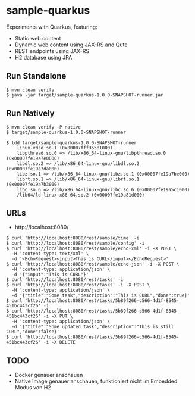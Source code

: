 # sample-quarkus

Experiments with Quarkus, featuring:

- Static web content
- Dynamic web content using JAX-RS and Qute
- REST endpoints using JAX-RS 
- H2 database using JPA

## Run Standalone

~~~
$ mvn clean verify
$ java -jar target/sample-quarkus-1.0.0-SNAPSHOT-runner.jar
~~~

## Run Natively

~~~
$ mvn clean verify -P native
$ target/sample-quarkus-1.0.0-SNAPSHOT-runner
~~~

~~~
$ ldd target/sample-quarkus-1.0.0-SNAPSHOT-runner 
    linux-vdso.so.1 (0x00007fff35581000)
    libpthread.so.0 => /lib/x86_64-linux-gnu/libpthread.so.0 (0x00007fe19a7e0000)
    libdl.so.2 => /lib/x86_64-linux-gnu/libdl.so.2 (0x00007fe19a7da000)
    libz.so.1 => /lib/x86_64-linux-gnu/libz.so.1 (0x00007fe19a7be000)
    librt.so.1 => /lib/x86_64-linux-gnu/librt.so.1 (0x00007fe19a7b3000)
    libc.so.6 => /lib/x86_64-linux-gnu/libc.so.6 (0x00007fe19a5c1000)
    /lib64/ld-linux-x86-64.so.2 (0x00007fe19a81d000)
~~~

## URLs

- http://localhost:8080/

~~~
$ curl 'http://localhost:8080/rest/sample/time' -i
$ curl 'http://localhost:8080/rest/sample/config' -i
$ curl 'http://localhost:8080/rest/sample/echo-xml' -i -X POST \
  -H 'content-type: text/xml' \
  -d '<EchoRequest><input>This is CURL</input></EchoRequest>'
$ curl 'http://localhost:8080/rest/sample/echo-json' -i -X POST \
  -H 'content-type: application/json' \
  -d '{"input":"This is CURL"}'
$ curl 'http://localhost:8080/rest/tasks' -i
$ curl 'http://localhost:8080/rest/tasks' -i -X POST \
  -H 'content-type: application/json' \
  -d '{"title":"Some task","description":"This is CURL","done":true}'
$ curl 'http://localhost:8080/rest/tasks/5b89f266-c566-4d1f-8545-451bc443cf26' -i
$ curl 'http://localhost:8080/rest/tasks/5b89f266-c566-4d1f-8545-451bc443cf26' -i -X PUT \
  -H 'content-type: application/json' \
  -d '{"title":"Some updated task","description":"This is still CURL","done":false}'
$ curl 'http://localhost:8080/rest/tasks/5b89f266-c566-4d1f-8545-451bc443cf26' -i -X DELETE
~~~

## TODO

- Docker genauer anschauen
- Native Image genauer anschauen, funktioniert nicht im Embedded Modus von H2

